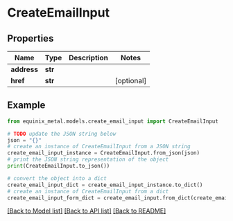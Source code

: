 # CreateEmailInput


## Properties

Name | Type | Description | Notes
------------ | ------------- | ------------- | -------------
**address** | **str** |  | 
**href** | **str** |  | [optional] 

## Example

```python
from equinix_metal.models.create_email_input import CreateEmailInput

# TODO update the JSON string below
json = "{}"
# create an instance of CreateEmailInput from a JSON string
create_email_input_instance = CreateEmailInput.from_json(json)
# print the JSON string representation of the object
print(CreateEmailInput.to_json())

# convert the object into a dict
create_email_input_dict = create_email_input_instance.to_dict()
# create an instance of CreateEmailInput from a dict
create_email_input_form_dict = create_email_input.from_dict(create_email_input_dict)
```
[[Back to Model list]](../README.md#documentation-for-models) [[Back to API list]](../README.md#documentation-for-api-endpoints) [[Back to README]](../README.md)


